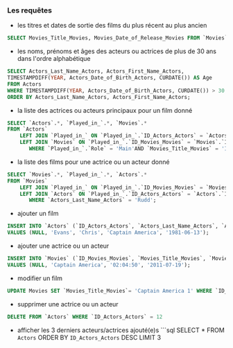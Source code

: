 ### Les requêtes

- les titres et dates de sortie des films du plus récent au plus ancien

```sql
SELECT Movies_Title_Movies, Movies_Date_of_Release_Movies FROM `Movies` order by Movies_Date_of_Release_Movies ASC;
```



- les noms, prénoms et âges des acteurs ou actrices de plus de 30 ans dans l'ordre alphabétique

```sql
SELECT Actors_Last_Name_Actors, Actors_First_Name_Actors, 
TIMESTAMPDIFF(YEAR, Actors_Date_of_Birth_Actors, CURDATE()) AS Age
FROM Actors
WHERE TIMESTAMPDIFF(YEAR, Actors_Date_of_Birth_Actors, CURDATE()) > 30
ORDER BY Actors_Last_Name_Actors, Actors_First_Name_Actors;
```



- la liste des actrices ou acteurs principaux pour un film donné

```sql
SELECT `Actors`.*, `Played_in_`.*, `Movies`.*
FROM `Actors` 
    LEFT JOIN `Played_in_` ON `Played_in_`.`ID_Actors_Actors` = `Actors`.`ID_Actors_Actors` 
    LEFT JOIN `Movies` ON `Played_in_`.`ID_Movies_Movies` = `Movies`.`ID_Movies_Movies`
       WHERE `Played_in_`.`Role` = 'Main'AND `Movies_Title_Movies` = 'Iron Man';
```



- la liste des films pour une actrice ou un acteur donné

```sql
SELECT `Movies`.*, `Played_in_`.*, `Actors`.*
FROM `Movies` 
    LEFT JOIN `Played_in_` ON `Played_in_`.`ID_Movies_Movies` = `Movies`.`ID_Movies_Movies` 
    LEFT JOIN `Actors` ON `Played_in_`.`ID_Actors_Actors` = `Actors`.`ID_Actors_Actors`
       WHERE `Actors_Last_Name_Actors` = 'Rudd';
```



- ajouter un film

```sql
INSERT INTO `Actors` (`ID_Actors_Actors`, `Actors_Last_Name_Actors`, `Actors_First_Name_Actors`, `Actors_Roles_Actors`, `Actors_Date_of_Birth_Actors`) 
VALUES (NULL, 'Evans', 'Chris', 'Captain America', '1981-06-13');
```



- ajouter une actrice ou un acteur

```sql
INSERT INTO `Movies` (`ID_Movies_Movies`, `Movies_Title_Movies`, `Movies_Duration_Movies`, `Movies_Date_of_Release_Movies`)
VALUES (NULL, 'Captain America', '02:04:50', '2011-07-19');
```



- modifier un film
```sql
UPDATE Movies SET `Movies_Title_Movies`= 'Captain America 1' WHERE `ID_Movies_Movies` = 18;
```



- supprimer une actrice ou un acteur
```sql
DELETE FROM `Actors` WHERE `ID_Actors_Actors` = 12
```



- afficher les 3 derniers acteurs/actrices ajouté(e)s
​```sql
SELECT * FROM `Actors` ORDER BY `ID_Actors_Actors` DESC LIMIT 3
```